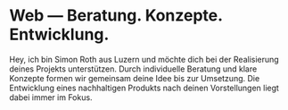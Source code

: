 # Web — Beratung. Konzepte. Entwicklung.
Hey, ich bin Simon Roth aus Luzern und möchte dich bei der Realisierung deines Projekts unterstützen. Durch individuelle Beratung und klare Konzepte formen wir gemeinsam deine Idee bis zur Umsetzung. Die Entwicklung eines nachhaltigen Produkts nach deinen Vorstellungen liegt dabei immer im Fokus.
